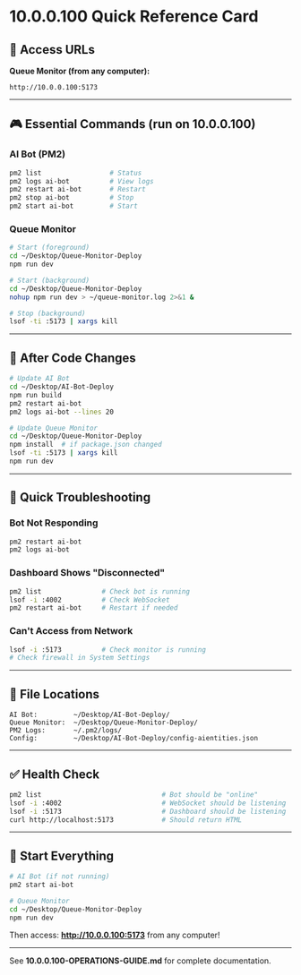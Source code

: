 # 10.0.0.100 Quick Reference Card

## 📱 Access URLs

**Queue Monitor (from any computer):**
```
http://10.0.0.100:5173
```

---

## 🎮 Essential Commands (run on 10.0.0.100)

### AI Bot (PM2)
```bash
pm2 list                 # Status
pm2 logs ai-bot          # View logs
pm2 restart ai-bot       # Restart
pm2 stop ai-bot          # Stop
pm2 start ai-bot         # Start
```

### Queue Monitor
```bash
# Start (foreground)
cd ~/Desktop/Queue-Monitor-Deploy
npm run dev

# Start (background)
cd ~/Desktop/Queue-Monitor-Deploy
nohup npm run dev > ~/queue-monitor.log 2>&1 &

# Stop (background)
lsof -ti :5173 | xargs kill
```

---

## 🔧 After Code Changes

```bash
# Update AI Bot
cd ~/Desktop/AI-Bot-Deploy
npm run build
pm2 restart ai-bot
pm2 logs ai-bot --lines 20

# Update Queue Monitor
cd ~/Desktop/Queue-Monitor-Deploy
npm install  # if package.json changed
lsof -ti :5173 | xargs kill
npm run dev
```

---

## 🐛 Quick Troubleshooting

### Bot Not Responding
```bash
pm2 restart ai-bot
pm2 logs ai-bot
```

### Dashboard Shows "Disconnected"
```bash
pm2 list               # Check bot is running
lsof -i :4002          # Check WebSocket
pm2 restart ai-bot     # Restart if needed
```

### Can't Access from Network
```bash
lsof -i :5173          # Check monitor is running
# Check firewall in System Settings
```

---

## 📍 File Locations

```
AI Bot:         ~/Desktop/AI-Bot-Deploy/
Queue Monitor:  ~/Desktop/Queue-Monitor-Deploy/
PM2 Logs:       ~/.pm2/logs/
Config:         ~/Desktop/AI-Bot-Deploy/config-aientities.json
```

---

## ✅ Health Check

```bash
pm2 list                              # Bot should be "online"
lsof -i :4002                         # WebSocket should be listening
lsof -i :5173                         # Dashboard should be listening
curl http://localhost:5173            # Should return HTML
```

---

## 🚀 Start Everything

```bash
# AI Bot (if not running)
pm2 start ai-bot

# Queue Monitor
cd ~/Desktop/Queue-Monitor-Deploy
npm run dev
```

Then access: **http://10.0.0.100:5173** from any computer!

---

See **10.0.0.100-OPERATIONS-GUIDE.md** for complete documentation.

